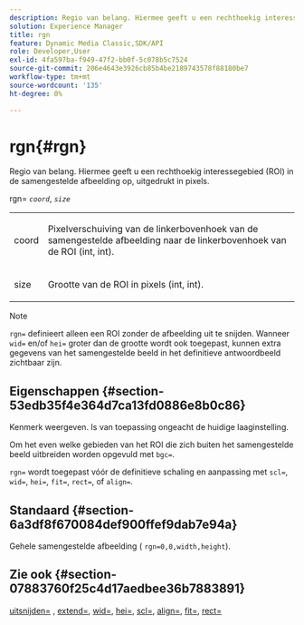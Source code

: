 ```yaml
---
description: Regio van belang. Hiermee geeft u een rechthoekig interessegebied (ROI) in de samengestelde afbeelding op, uitgedrukt in pixels.
solution: Experience Manager
title: rgn
feature: Dynamic Media Classic,SDK/API
role: Developer,User
exl-id: 4fa597ba-f949-47f2-bb0f-5c078b5c7524
source-git-commit: 206e4643e3926cb85b4be2189743578f88180be7
workflow-type: tm+mt
source-wordcount: '135'
ht-degree: 0%

---
```


# rgn{#rgn}

Regio van belang. Hiermee geeft u een rechthoekig interessegebied (ROI) in de samengestelde afbeelding op, uitgedrukt in pixels.

rgn= *`coord`*, *`size`*

<table id="simpletable_3A430F9078B04C2E90F4D1A130AFA20C"> 
 <tr class="strow"> 
  <td class="stentry"> <p><span class="varname"> coord</span> </p> </td> 
  <td class="stentry"> <p>Pixelverschuiving van de linkerbovenhoek van de samengestelde afbeelding naar de linkerbovenhoek van de ROI (int, int). </p></td> 
 </tr> 
 <tr class="strow"> 
  <td class="stentry"> <p><span class="varname"> size</span> </p></td> 
  <td class="stentry"> <p>Grootte van de ROI in pixels (int, int). </p></td> 
 </tr> 
</table>

>[!NOTE]
>
>`rgn=` definieert alleen een ROI zonder de afbeelding uit te snijden. Wanneer `wid=` en/of `hei=` groter dan de grootte wordt ook toegepast, kunnen extra gegevens van het samengestelde beeld in het definitieve antwoordbeeld zichtbaar zijn.

## Eigenschappen {#section-53edb35f4e364d7ca13fd0886e8b0c86}

Kenmerk weergeven. Is van toepassing ongeacht de huidige laaginstelling.

Om het even welke gebieden van het ROI die zich buiten het samengestelde beeld uitbreiden worden opgevuld met `bgc=`.

`rgn=` wordt toegepast vóór de definitieve schaling en aanpassing met `scl=`, `wid=`, `hei=`, `fit=`, `rect=`, of `align=`.

## Standaard {#section-6a3df8f670084def900ffef9dab7e94a}

Gehele samengestelde afbeelding ( `rgn=0,0,width,height`).

## Zie ook {#section-07883760f25c4d17aedbee36b7883891}

[uitsnijden=](../../../../../is-api/http-ref/image-serving-api-ref/c-http-protocol-reference/c-command-reference/r-crop.md#reference-6fd0f6399966446ab4425ce050572eab) , [extend=](../../../../../is-api/http-ref/image-serving-api-ref/c-http-protocol-reference/c-command-reference/r-extend.md#reference-7e9156beb285459d830e2d56782a74ac), [wid=](../../../../../is-api/http-ref/image-serving-api-ref/c-http-protocol-reference/c-command-reference/r-is-http-wid.md#reference-bfeadcb67bf4485f851eb21345527e47), [hei=](../../../../../is-api/http-ref/image-serving-api-ref/c-http-protocol-reference/c-command-reference/r-is-http-hei.md#reference-6d6f556ccc0e4b98a815e8a5c1944a96), [scl=](../../../../../is-api/http-ref/image-serving-api-ref/c-http-protocol-reference/c-command-reference/r-scl.md#reference-b2a74e493d0d407e98fe350551ba3fcc), [align=](../../../../../is-api/http-ref/image-serving-api-ref/c-http-protocol-reference/c-command-reference/r-align.md#reference-b7d6b87c75124d78884f916dd6544bc7), [fit=](../../../../../is-api/http-ref/image-serving-api-ref/c-http-protocol-reference/c-command-reference/r-fit.md#reference-f11bff6d93d143d6b135de3a923bc989), [rect=](../../../../../is-api/http-ref/image-serving-api-ref/c-http-protocol-reference/c-command-reference/r-rect.md#reference-520b90d30b4c4b4692a723e4df6adaf3)
